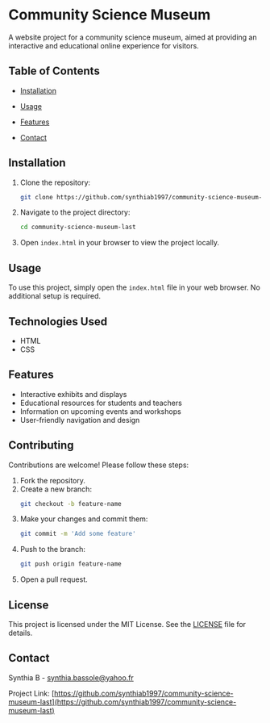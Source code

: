 # Community Science Museum

A website project for a community science museum, aimed at providing an interactive and educational online experience for visitors.

## Table of Contents

- [Installation](#installation)
- [Usage](#usage)
- [Features](#features)


- [Contact](#contact)

## Installation

1. Clone the repository:
    ```bash
    git clone https://github.com/synthiab1997/community-science-museum-last.git
    ```
2. Navigate to the project directory:
    ```bash
    cd community-science-museum-last
    ```
3. Open `index.html` in your browser to view the project locally.

## Usage

To use this project, simply open the `index.html` file in your web browser. No additional setup is required.

## Technologies Used

- HTML
- CSS

## Features

- Interactive exhibits and displays
- Educational resources for students and teachers
- Information on upcoming events and workshops
- User-friendly navigation and design

## Contributing

Contributions are welcome! Please follow these steps:

1. Fork the repository.
2. Create a new branch:
    ```bash
    git checkout -b feature-name
    ```
3. Make your changes and commit them:
    ```bash
    git commit -m 'Add some feature'
    ```
4. Push to the branch:
    ```bash
    git push origin feature-name
    ```
5. Open a pull request.

## License

This project is licensed under the MIT License. See the [LICENSE](LICENSE) file for details.

## Contact

Synthia B - [synthia.bassole@yahoo.fr](mailto:synthia.bassole@yahoo.fr)

Project Link: [https://github.com/synthiab1997/community-science-museum-last](https://github.com/synthiab1997/community-science-museum-last)

